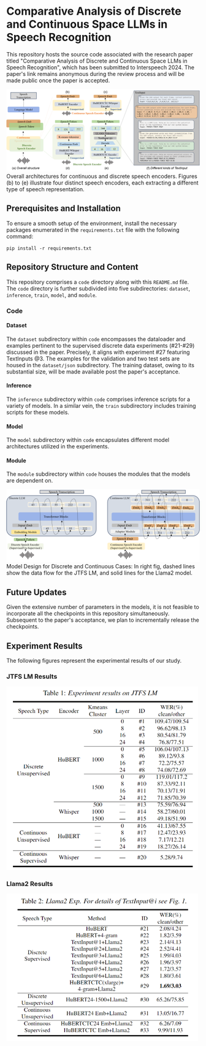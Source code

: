 # Comparative Analysis of Discrete and Continuous Space LLMs in Speech Recognition

This repository hosts the source code associated with the research paper titled "Comparative Analysis of Discrete and Continuous Space LLMs in Speech Recognition", which has been submitted to Interspeech 2024. The paper's link remains anonymous during the review process and will be made public once the paper is accepted.


![Overall architectures for continuous and discrete speech encoders. Figures (b) to (e) illustrate four distinct speech encoders, each extracting a different type of speech representation.](fig/fig1.png)
Overall architectures for continuous and discrete speech encoders. Figures (b) to (e) illustrate four distinct speech encoders, each extracting a different type of speech representation.

## Prerequisites and Installation

To ensure a smooth setup of the environment, install the necessary packages enumerated in the `requirements.txt` file with the following command:

```
pip install -r requirements.txt
```

## Repository Structure and Content

This repository comprises a `code` directory along with this `README.md` file. The `code` directory is further subdivided into five subdirectories: `dataset`, `inference`, `train`, `model`, and `module`.

### Code

#### Dataset

The `dataset` subdirectory within `code` encompasses the dataloader and examples pertinent to the supervised discrete data experiments (#21-#29) discussed in the paper. Precisely, it aligns with experiment #27 featuring TextInputs @3. The examples for the validation and two test sets are housed in the `dataset/json` subdirectory. The training dataset, owing to its substantial size, will be made available post the paper's acceptance.

#### Inference

The `inference` subdirectory within `code` comprises inference scripts for a variety of models. In a similar vein, the `train` subdirectory includes training scripts for these models.

#### Model

The `model` subdirectory within `code` encapsulates different model architectures utilized in the experiments.

#### Module

The `module` subdirectory within `code` houses the modules that the models are dependent on.

![Model Design for Discrete and Continuous Cases: In right fig, dashed lines show the data flow for the JTFS LM, and solid lines for the Llama2 model](fig/fig2.png)
Model Design for Discrete and Continuous Cases: In right fig, dashed lines show the data flow for the JTFS LM, and solid lines for the Llama2 model.

## Future Updates

Given the extensive number of parameters in the models, it is not feasible to incorporate all the checkpoints in this repository simultaneously. Subsequent to the paper's acceptance, we plan to incrementally release the checkpoints.

## Experiment Results

The following figures represent the experimental results of our study.

### JTFS LM Results

<img src="fig/fig3.png" width="500px">

### Llama2 Results

<img src="fig/fig4.png" width="500px">